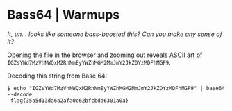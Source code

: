 # Bass64 | Warmups

*It, uh... looks like someone bass-boosted this? Can you make any sense of it?*

Opening the file in the browser and zooming out reveals ASCII art of `IGZsYWd7MzVhNWQxM2RhNmEyYWZhMGM2MmJmY2JkZDYzMDFhMGF9`.

Decoding this string from Base 64:

```
$ echo "IGZsYWd7MzVhNWQxM2RhNmEyYWZhMGM2MmJmY2JkZDYzMDFhMGF9" | base64 --decode
 flag{35a5d13da6a2afa0c62bfcbdd6301a0a}
```